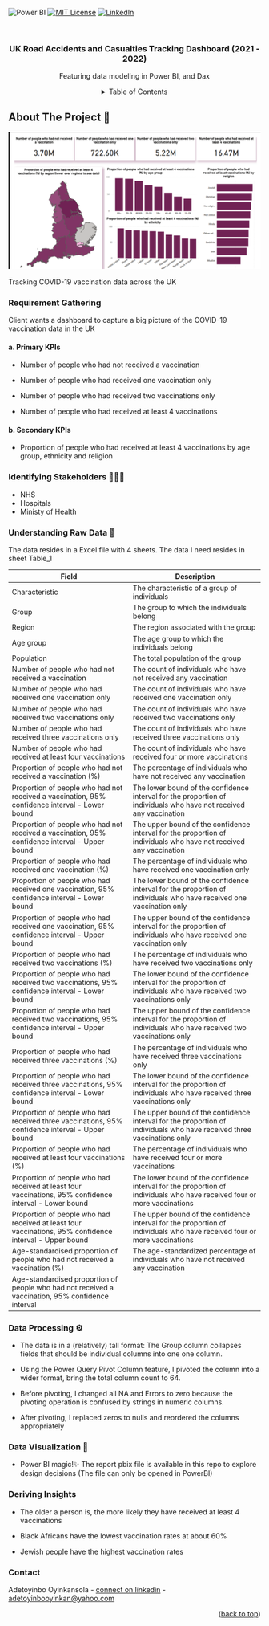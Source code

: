 
<!-- Improved compatibility of back to top link: See: https://github.com/othneildrew/Best-README-Template/pull/73 -->
<a name="readme-top"></a>
<!--
*** Thanks for checking out the Best-README-Template. If you have a suggestion
*** that would make this better, please fork the repo and create a pull request
*** or simply open an issue with the tag "enhancement".
*** Don't forget to give the project a star!
*** Thanks again! Now go create something AMAZING! :D
-->


![Power BI](https://img.shields.io/static/v1?style=for-the-badge&message=Power+BI&color=222222&logo=Power+BI&logoColor=F2C811&label=)
[![MIT License][license-shield]][license-url]
[![LinkedIn][linkedin-shield]][linkedin-url]

[license-shield]: https://img.shields.io/github/license/othneildrew/Best-README-Template.svg?style=for-the-badge
[license-url]: https://github.com/oyinkansolaadetoyinbo/COVID-19-Vaccination-UK/LICENSE.txt
[linkedin-shield]: https://img.shields.io/badge/-LinkedIn-black.svg?style=for-the-badge&logo=linkedin&colorB=555
[linkedin-url]: https://linkedin.com/in/oyinkansolaadetoyinbo


<!-- PROJECT LOGO -->
<br />
<div align="center">

  <h3 align="center">UK Road Accidents and Casualties Tracking Dashboard (2021 - 2022)</h3>

  <p align="center">
    Featuring data modeling in Power BI, 
    and Dax <br />



<!-- TABLE OF CONTENTS -->
<details>
  <summary>Table of Contents</summary>
  <ul>
    <li><a href="#requirement">Requirement gathering</a></li>
        <li><a href="#stakeholders">Identifying stakeholders</a></li>
        <li> <a href="#raw-data">Understanding raw data</a></li>
        <li><a href="#data-processing">Data processing</a></li> 
<li><a href="#modeling">Data modeling</a></li>
   <li><a href="#visualization">Data visualization</a></li> 
    <li><a href="#insights">Insights</a></li>
    <li><a href="#contact">Contact</a></li>
  </ul>
</details>


<div align="left">
<!-- ABOUT THE PROJECT -->
  
## About The Project 🍪 

![Dashboard](https://github.com/oyinkansolaadetoyinbo/COVID-19-Vaccination-UK/blob/4401f2dd09bd07ab8bae0b36a00ab8732ef2690b/screenshot.png)

Tracking COVID-19 vaccination data across the UK
<a name="requirement"/>
### Requirement Gathering

Client wants a dashboard to capture a big picture of the COVID-19 vaccination data in the UK

#### a. Primary KPIs
- Number of people who had not received a vaccination

- Number of people who had received one vaccination only

- Number of people who had received two vaccinations only

- Number of people who had received at least 4 vaccinations



#### b. Secondary KPIs
- Proportion of people who had received at least 4 vaccinations by age group, ethnicity and religion


<!-- -->
  <a name="stakeholders"/>
  
### Identifying Stakeholders 🧑🏽‍💼

- NHS
- Hospitals
- Ministy of Health
  
<a name="raw-data"/>
  
### Understanding Raw Data 🥩

The data resides in a Excel file with 4 sheets. The data I need resides in sheet Table_1
  
| Field | Description |
| ----- | ----------- |
| Characteristic | The characteristic of a group of individuals |
| Group | The group to which the individuals belong |
| Region | The region associated with the group |
| Age group | The age group to which the individuals belong |
| Population | The total population of the group |
| Number of people who had not received a vaccination | The count of individuals who have not received any vaccination |
| Number of people who had received one vaccination only | The count of individuals who have received one vaccination only |
| Number of people who had received two vaccinations only | The count of individuals who have received two vaccinations only |
| Number of people who had received three vaccinations only | The count of individuals who have received three vaccinations only |
| Number of people who had received at least four vaccinations | The count of individuals who have received four or more vaccinations |
| Proportion of people who had not received a vaccination (%) | The percentage of individuals who have not received any vaccination |
| Proportion of people who had not received a vaccination, 95% confidence interval - Lower bound | The lower bound of the confidence interval for the proportion of individuals who have not received any vaccination |
| Proportion of people who had not received a vaccination, 95% confidence interval - Upper bound | The upper bound of the confidence interval for the proportion of individuals who have not received any vaccination |
| Proportion of people who had received one vaccination (%) | The percentage of individuals who have received one vaccination only |
| Proportion of people who had received one vaccination, 95% confidence interval - Lower bound | The lower bound of the confidence interval for the proportion of individuals who have received one vaccination only |
| Proportion of people who had received one vaccination, 95% confidence interval - Upper bound | The upper bound of the confidence interval for the proportion of individuals who have received one vaccination only |
| Proportion of people who had received two vaccinations (%) | The percentage of individuals who have received two vaccinations only |
| Proportion of people who had received two vaccinations, 95% confidence interval - Lower bound | The lower bound of the confidence interval for the proportion of individuals who have received two vaccinations only |
| Proportion of people who had received two vaccinations, 95% confidence interval - Upper bound | The upper bound of the confidence interval for the proportion of individuals who have received two vaccinations only |
| Proportion of people who had received three vaccinations (%) | The percentage of individuals who have received three vaccinations only |
| Proportion of people who had received three vaccinations, 95% confidence interval - Lower bound | The lower bound of the confidence interval for the proportion of individuals who have received three vaccinations only |
| Proportion of people who had received three vaccinations, 95% confidence interval - Upper bound | The upper bound of the confidence interval for the proportion of individuals who have received three vaccinations only |
| Proportion of people who had received at least four vaccinations (%) | The percentage of individuals who have received four or more vaccinations |
| Proportion of people who had received at least four vaccinations, 95% confidence interval - Lower bound | The lower bound of the confidence interval for the proportion of individuals who have received four or more vaccinations |
| Proportion of people who had received at least four vaccinations, 95% confidence interval - Upper bound | The upper bound of the confidence interval for the proportion of individuals who have received four or more vaccinations |
| Age-standardised proportion of people who had not received a vaccination (%) | The age-standardized percentage of individuals who have not received any vaccination |
| Age-standardised proportion of people who had not received a vaccination, 95% confidence interval


  <a name="data-processing"/> 
  
### Data Processing ⚙️

- The data is in a (relatively) tall format: The Group column collapses fields that should be individual columns into one one column.

- Using the Power Query Pivot Column feature, I pivoted the column into a wider format, bring the total column count to 64.

- Before pivoting, I changed all NA and Errors to zero because the pivoting operation is confused by strings in numeric columns.

- After pivoting, I replaced zeros to nulls and reordered the columns appropriately

 

  <a name="visualization"/>
### Data Visualization 🎨

- Power BI magic!✨ The report pbix file is available in this repo to explore design decisions (The file can only be opened in PowerBI)

  <a name="insights"/>
### Deriving Insights

- The older a person is, the more likely they have received at least 4 vaccinations

- Black Africans have the lowest vaccination rates at about 60%

- Jewish people have the highest vaccination rates
 

<!-- CONTACT  ☎️ -->

  <a name="contact"/>
  
### Contact

Adetoyinbo Oyinkansola - [connect on linkedin](https://www.linkedin.com/in/oyinkansolaadetoyinbo) - adetoyinbooyinkan@yahoo.com


<p align="right">(<a href="#readme-top">back to top</a>)</p>




